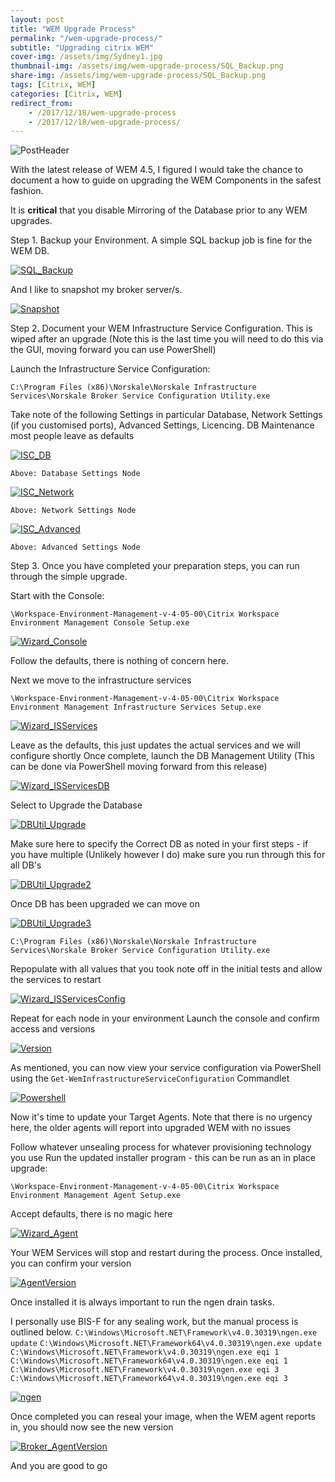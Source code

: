 ```yaml
---
layout: post
title: "WEM Upgrade Process"
permalink: "/wem-upgrade-process/"
subtitle: "Upgrading citrix WEM"
cover-img: /assets/img/Sydney1.jpg
thumbnail-img: /assets/img/wem-upgrade-process/SQL_Backup.png
share-img: /assets/img/wem-upgrade-process/SQL_Backup.png
tags: [Citrix, WEM]
categories: [Citrix, WEM]
redirect_from: 
    - /2017/12/18/wem-upgrade-process
    - /2017/12/18/wem-upgrade-process/
---
```


![PostHeader]({{site.baseurl}}/assets/img/wem-upgrade-process/SQL_Backup.png)

With the latest release of WEM 4.5, I figured I would take the chance to document a how to guide on upgrading the WEM Components in the safest fashion.

It is **critical** that you disable Mirroring of the Database prior to any WEM upgrades.

Step 1. Backup your Environment. A simple SQL backup job is fine for the WEM DB.

[![SQL_Backup]({{site.baseurl}}/assets/img/wem-upgrade-process/SQL_Backup.png)]({{site.baseurl}}/assets/img/wem-upgrade-process/SQL_Backup-name.png)

And I like to snapshot my broker server/s.

[![Snapshot]({{site.baseurl}}/assets/img/wem-upgrade-process/Snapshot.png)]({{site.baseurl}}/assets/img/wem-upgrade-process/Snapshot-name.png)

Step 2. Document your WEM Infrastructure Service Configuration. This is wiped after an upgrade (Note this is the last time you will need to do this via the GUI, moving forward you can use PowerShell)

Launch the Infrastructure Service Configuration:

`C:\Program Files (x86)\Norskale\Norskale Infrastructure Services\Norskale Broker Service Configuration Utility.exe`

Take note of the following Settings in particular Database, Network Settings (if you customised ports), Advanced Settings, Licencing. DB Maintenance most people leave as defaults 

[![ISC_DB]({{site.baseurl}}/assets/img/wem-upgrade-process/ISC_DB.png)]({{site.baseurl}}/assets/img/wem-upgrade-process/Snapshot-ISC_DB.png)

    Above: Database Settings Node

[![ISC_Network]({{site.baseurl}}/assets/img/wem-upgrade-process/ISC_Network.png)]({{site.baseurl}}/assets/img/wem-upgrade-process/Snapshot-ISC_Network.png)

    Above: Network Settings Node
[![ISC_Advanced]({{site.baseurl}}/assets/img/wem-upgrade-process/ISC_Advanced.png)]({{site.baseurl}}/assets/img/wem-upgrade-process/ISC_Advanced.png)

    Above: Advanced Settings Node

Step 3. Once you have completed your preparation steps, you can run through the simple upgrade.

Start with the Console:

`\Workspace-Environment-Management-v-4-05-00\Citrix Workspace Environment Management Console Setup.exe`

[![Wizard_Console]({{site.baseurl}}/assets/img/wem-upgrade-process/Wizard_Console.png)]({{site.baseurl}}/assets/img/wem-upgrade-process/Wizard_Console.png)

Follow the defaults, there is nothing of concern here.

Next we move to the infrastructure services

`\Workspace-Environment-Management-v-4-05-00\Citrix Workspace Environment Management Infrastructure Services Setup.exe`

[![Wizard_ISServices]({{site.baseurl}}/assets/img/wem-upgrade-process/Wizard_ISServices.png)]({{site.baseurl}}/assets/img/wem-upgrade-process/Wizard_ISServices.png)

Leave as the defaults, this just updates the actual services and we will configure shortly Once complete, launch the DB Management Utility (This can be done via PowerShell moving forward from this release) 

[![Wizard_ISServicesDB]({{site.baseurl}}/assets/img/wem-upgrade-process/Wizard_ISServicesDB.png)]({{site.baseurl}}/assets/img/wem-upgrade-process/Wizard_ISServicesDB.png)

Select to Upgrade the Database

[![DBUtil_Upgrade]({{site.baseurl}}/assets/img/wem-upgrade-process/DBUtil_Upgrade.png)]({{site.baseurl}}/assets/img/wem-upgrade-process/DBUtil_Upgrade.png)

Make sure here to specify the Correct DB as noted in your first steps - if you have multiple (Unlikely however I do) make sure you run through this for all DB's 

[![DBUtil_Upgrade2]({{site.baseurl}}/assets/img/wem-upgrade-process/DBUtil_Upgrade2.png)]({{site.baseurl}}/assets/img/wem-upgrade-process/DBUtil_Upgrade2.png)

Once DB has been upgraded we can move on 

[![DBUtil_Upgrade3]({{site.baseurl}}/assets/img/wem-upgrade-process/DBUtil_Upgrade3.png)]({{site.baseurl}}/assets/img/wem-upgrade-process/DBUtil_Upgrade3.png)

`C:\Program Files (x86)\Norskale\Norskale Infrastructure Services\Norskale Broker Service Configuration Utility.exe`

Repopulate with all values that you took note off in the initial tests and allow the services to restart

[![Wizard_ISServicesConfig]({{site.baseurl}}/assets/img/wem-upgrade-process/Wizard_ISServicesConfig.png)]({{site.baseurl}}/assets/img/wem-upgrade-process/Wizard_ISServicesConfig.png)

Repeat for each node in your environment Launch the console and confirm access and versions 

[![Version]({{site.baseurl}}/assets/img/wem-upgrade-process/Version.png)]({{site.baseurl}}/assets/img/wem-upgrade-process/Version.png)

As mentioned, you can now view your service configuration via PowerShell using the `Get-WemInfrastructureServiceConfiguration` Commandlet

[![Powershell]({{site.baseurl}}/assets/img/wem-upgrade-process/Powershell.png)]({{site.baseurl}}/assets/img/wem-upgrade-process/Powershell.png)

Now it's time to update your Target Agents. Note that there is no urgency here, the older agents will report into upgraded WEM with no issues

Follow whatever unsealing process for whatever provisioning technology you use Run the updated installer program - this can be run as an in place upgrade:

`\Workspace-Environment-Management-v-4-05-00\Citrix Workspace Environment Management Agent Setup.exe`

Accept defaults, there is no magic here

[![Wizard_Agent]({{site.baseurl}}/assets/img/wem-upgrade-process/Wizard_Agent.png)]({{site.baseurl}}/assets/img/wem-upgrade-process/Wizard_Agent.png)

Your WEM Services will stop and restart during the process. Once installed, you can confirm your version

[![AgentVersion]({{site.baseurl}}/assets/img/wem-upgrade-process/AgentVersion.png)]({{site.baseurl}}/assets/img/wem-upgrade-process/AgentVersion.png)

Once installed it is always important to run the ngen drain tasks.

I personally use BIS-F for any sealing work, but the manual process is outlined below.
`C:\Windows\Microsoft.NET\Framework\v4.0.30319\ngen.exe update`
`C:\Windows\Microsoft.NET\Framework64\v4.0.30319\ngen.exe update`
`C:\Windows\Microsoft.NET\Framework\v4.0.30319\ngen.exe eqi 1`
`C:\Windows\Microsoft.NET\Framework64\v4.0.30319\ngen.exe eqi 1`
`C:\Windows\Microsoft.NET\Framework\v4.0.30319\ngen.exe eqi 3`
`C:\Windows\Microsoft.NET\Framework64\v4.0.30319\ngen.exe eqi 3`
 
[![ngen]({{site.baseurl}}/assets/img/wem-upgrade-process/ngen.png)]({{site.baseurl}}/assets/img/wem-upgrade-process/ngen.png)

Once completed you can reseal your image, when the WEM agent reports in, you should now see the new version 
 
[![Broker_AgentVersion]({{site.baseurl}}/assets/img/wem-upgrade-process/Broker_AgentVersion.png)]({{site.baseurl}}/assets/img/wem-upgrade-process/Broker_AgentVersion.png)

And you are good to go
